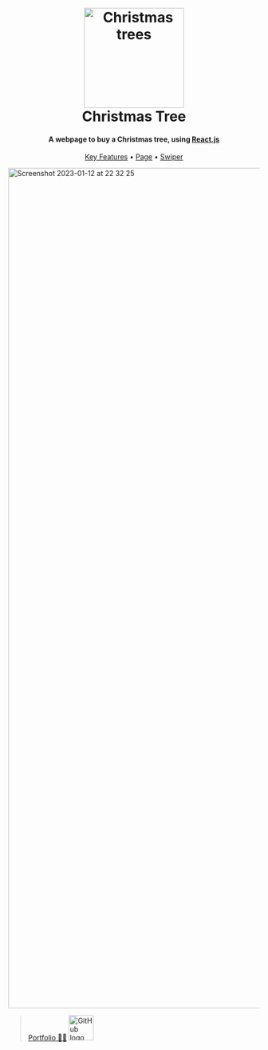 
<h1 align="center">
  <br>
  <a href="https://chrsitmas-tree-client-p1mr.vercel.app/"><img src="https://chrsitmas-tree-client-p1mr.vercel.app/img/logo.webp" alt="Christmas trees" width="200"></a>
  <br>
  Christmas Tree
  <br>
</h1>

<h4 align="center">A webpage to buy a Christmas tree, using <a href="https://uk.reactjs.org/" target="_blank">React.js</a></h4>

<p align="center">
  <a href="https://uk.reactjs.org/">Key Features</a> •
  <a href="https://chrsitmas-tree-client-p1mr.vercel.app/">Page</a> •
  <a href="https://swiperjs.com/">Swiper</a>
</p>

<img width="1680" alt="Screenshot 2023-01-12 at 22 32 25" src="https://user-images.githubusercontent.com/84936189/212174915-48cf9097-87c5-4a00-b3f7-33f9c81257dc.png">

> [Portfolio 👨‍💻](https://yuriy-kulakovskyi.github.io/Portfolio/) <a href="https://github.com/yuriy-kulakovskyi"><img width="50" src="https://camo.githubusercontent.com/eff93eb40f9cb9691cdbedba4158b8acca6e4a33d723234f5135cea107381a05/68747470733a2f2f63646e342e69636f6e66696e6465722e636f6d2f646174612f69636f6e732f69636f6e73696d706c652d6c6f676f74797065732f3531322f6769746875622d3531322e706e67" alt="GitHub logo"></a>
